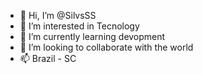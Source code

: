 - 👋 Hi, I’m @SilvsSS
- 👀 I’m interested in Tecnology
- 🌱 I’m currently learning devopment
- 💞️ I’m looking to collaborate with the world
- 📫 Brazil - SC
